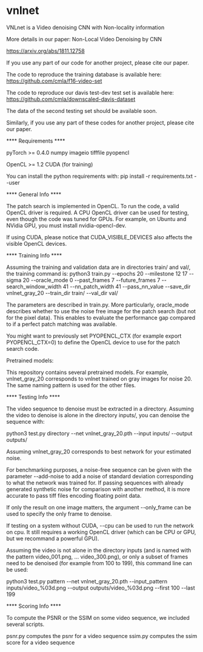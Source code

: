 # vnlnet
VNLnet is a Video denoising CNN with Non-locality information

More details in our paper:
Non-Local Video Denoising by CNN

https://arxiv.org/abs/1811.12758

If you use any part of our code for another project, please cite our paper.


The code to reproduce the training database is available here:
https://github.com/cmla/f16-video-set

The code to reproduce our davis test-dev test set is available here:
https://github.com/cmla/downscaled-davis-dataset

The data of the second testing set should be available soon.


Similarly, if you use any part of these codes for another project, please cite our paper.


**** Requirements ****


pyTorch >= 0.4.0
numpy
imageio
tifffile
pyopencl

OpenCL >= 1.2
CUDA (for training)

You can install the python requirements with:
pip install -r requirements.txt --user

**** General Info ****


The patch search is implemented in OpenCL. To run the code, a valid OpenCL driver is required. A CPU OpenCL driver can be used for testing, even though the code was tuned for GPUs.
For example, on Ubuntu and NVidia GPU, you must install nvidia-opencl-dev.

If using CUDA, please notice that CUDA_VISIBLE_DEVICES also affects the visible OpenCL devices.


**** Training Info ****


Assuming the training and validation data are in directories train/ and val/, the training command is:
python3 train.py --epochs 20 --milestone 12 17 --sigma 20 --oracle_mode 0 --past_frames 7 --future_frames 7 --search_window_width 41 --nn_patch_width 41 --pass_nn_value --save_dir vnlnet_gray_20 --train_dir train/ --val_dir val/

The parameters are described in train.py. More particularly, oracle_mode describes whether to use the noise free image for the patch search (but not for the pixel data). This enables to evaluate the performance gap compared to if a perfect patch matching was available.

You might want to previously set PYOPENCL_CTX (for example export PYOPENCL_CTX=0) to define the OpenCL device to use for the patch search code.


Pretrained models:

This repository contains several pretrained models.
For example, vnlnet_gray_20 corresponds to vnlnet trained on gray images for noise 20.
The same naming pattern is used for the other files.


**** Testing Info ****


The video sequence to denoise must be extracted in a directory.
Assuming the video to denoise is alone in the directory inputs/, you can denoise the sequence with:

python3 test.py directory --net vnlnet_gray_20.pth --input inputs/ --output outputs/

Assuming vnlnet_gray_20 corresponds to best network for your estimated noise.

For benchmarking purposes, a noise-free sequence can be given with the parameter --add-noise to
add a noise of standard deviation corresponding to what the network was trained for.
If passing sequences with already generated synthetic noise for comparison with another method,
it is more accurate to pass tiff files encoding floating point data.

If only the result on one image matters, the argument --only_frame can be used to specify the only
frame to denoise.

If testing on a system without CUDA, --cpu can be used to run the network on cpu. It still requires
a working OpenCL driver (which can be CPU or GPU, but we recommand a powerful GPU).

Assuming the video is not alone in the directory inputs (and is named with the pattern video_001.png, ... video_300.png),
or only a subset of frames need to be denoised (for example from 100 to 199),
this command line can be used:

python3 test.py pattern --net vnlnet_gray_20.pth --input_pattern inputs/video_%03d.png --output outputs/video_%03d.png --first 100 --last 199


**** Scoring Info ****


To compute the PSNR or the SSIM on some video sequence, we included several scripts.

psnr.py computes the psnr for a video sequence
ssim.py computes the ssim score for a video sequence
